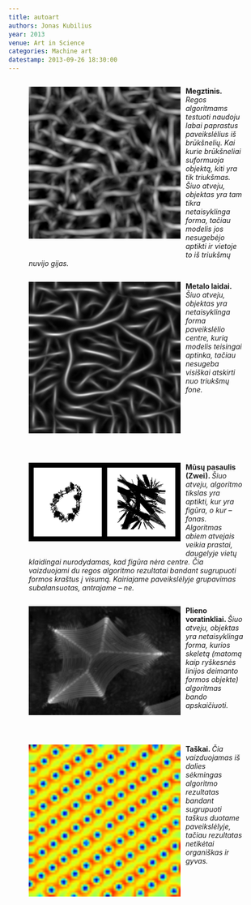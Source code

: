 ```yaml
---
title: autoart
authors: Jonas Kubilius
year: 2013
venue: Art in Science
categories: Machine art
datestamp: 2013-09-26 18:30:00
---
```


<figure style="float:left">
    <img src="megztinis.jpg" width="300px" style="float:left;padding:0 10px 30px 0"/>
    <caption><strong>Megztinis. </strong><em>Regos algoritmams testuoti naudoju labai paprastus paveikslėlius iš brūkšnelių. Kai kurie brūkšneliai suformuoja objektą, kiti yra tik triukšmas. Šiuo atveju, objektas yra tam tikra netaisyklinga forma, tačiau modelis jos nesugebėjo aptikti ir vietoje to iš triukšmų nuvijo gijas.</em></caption>
</figure>

<figure style="float:left">
    <img src="metalo_laidai.jpg" width="300px" style="float:left;padding:0 10px 30px 0"/>
    <caption><strong>Metalo laidai. </strong><em>Šiuo atveju, objektas yra netaisyklinga forma paveikslėlio centre, kurią modelis teisingai aptinka, tačiau nesugeba visiškai atskirti nuo triukšmų fone.</em></caption>
</figure>

<figure style="float:left">
    <img src="musu_pasaulis_zwei.jpg" width="300px" style="float:left;padding:0 10px 30px 0"/>
    <caption><strong>Mūsų pasaulis (Zwei). </strong><em>Šiuo atveju, algoritmo tikslas yra aptikti, kur yra figūra, o kur – fonas. Algoritmas abiem atvejais veikia prastai, daugelyje vietų klaidingai nurodydamas, kad figūra nėra centre. Čia vaizduojami du regos algoritmo rezultatai bandant sugrupuoti formos kraštus į visumą. Kairiajame paveikslėlyje grupavimas subalansuotas, antrajame – ne.</em></caption>
</figure>

<figure style="float:left">
    <img src="plieno_voratinkliai.jpg" width="300px" style="float:left;padding:0 10px 30px 0"/>
    <caption><strong>Plieno voratinkliai. </strong><em>Šiuo atveju, objektas yra netaisyklinga forma, kurios skeletą (matomą kaip ryškesnės linijos deimanto formos objekte) algoritmas bando apskaičiuoti.</em></caption>
</figure>

<figure style="float:left">
    <img src="taskai.jpg" width="300px" style="float:left;padding:0 10px 30px 0"/>
    <caption><strong>Taškai. </strong><em>Čia vaizduojamas iš dalies sėkmingas algoritmo rezultatas bandant sugrupuoti taškus duotame paveikslėlyje, tačiau rezultatas netikėtai organiškas ir gyvas.</em></caption>
</figure>